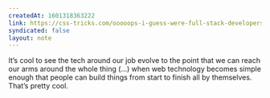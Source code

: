 ```yaml
---
createdAt: 1601318363222
link: https://css-tricks.com/ooooops-i-guess-were-full-stack-developers-now/
syndicated: false
layout: note
---
```


It’s cool to see the tech around our job evolve to the point that we can reach our arms around the whole thing (...) when web technology becomes simple enough that people can build things from start to finish all by themselves. That’s pretty cool.
